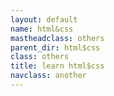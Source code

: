 ```yaml
---
layout: default
name: html&css
mastheadclass: others
parent_dir: html$css
class: others
title: learn html$css
navclass: another
---
```

<h1></h1>